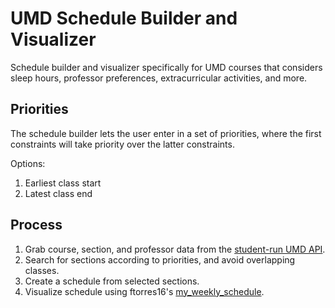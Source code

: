 # UMD Schedule Builder and Visualizer
Schedule builder and visualizer specifically for UMD courses that considers sleep hours, professor preferences, extracurricular activities, and more.

## Priorities
The schedule builder lets the user enter in a set of priorities, where the first constraints will take priority over the latter constraints.

Options:
1. Earliest class start
2. Latest class end

## Process
1. Grab course, section, and professor data from the [student-run UMD API](https://umd.io).
2. Search for sections according to priorities, and avoid overlapping classes.
3. Create a schedule from selected sections.
4. Visualize schedule using ftorres16's [my_weekly_schedule](https://github.com/ftorres16/my_weekly_schedule/tree/main).
